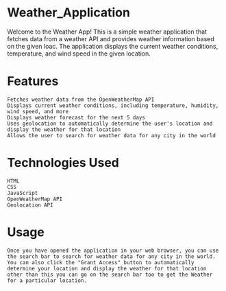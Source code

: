 # Weather_Application

Welcome to the Weather App! This is a simple weather application that fetches data from a weather API and provides weather information based on the given loac. The application displays the current weather conditions, temperature, and wind speed in the given location.

# Features

    Fetches weather data from the OpenWeatherMap API
    Displays current weather conditions, including temperature, humidity, wind speed, and more
    Displays weather forecast for the next 5 days
    Uses geolocation to automatically determine the user's location and display the weather for that location
    Allows the user to search for weather data for any city in the world
    
# Technologies Used

    HTML
    CSS
    JavaScript
    OpenWeatherMap API
    Geolocation API

# Usage

`Once you have opened the application in your web browser, you can use the search bar to search for weather data for any city in the world. You can also click the "Grant Access" button to automatically determine your location and display the weather for that location other than this you can go on the search bar too to get the Weather for a particular location.`
